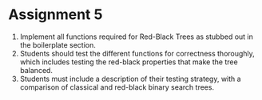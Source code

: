 # Assignment 5

1. Implement all functions required for Red-Black Trees as stubbed out in the boilerplate section.
2. Students should test the different functions for correctness thoroughly, which includes testing the red-black properties that make the tree balanced.
3. Students must include a description of their testing strategy, with a comparison of classical and red-black binary search trees.


